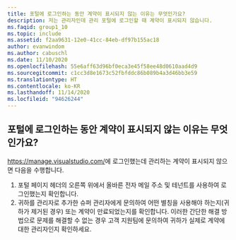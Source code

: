 ```yaml
---
title: 포털에 로그인하는 동안 계약이 표시되지 않는 이유는 무엇인가요?
description: 저는 관리자인데 관리 포털에 로그인할 때 계약이 표시되지 않습니다.
ms.faqid: group1_10
ms.topic: include
ms.assetid: f2aa9631-12e0-41cc-84eb-df97b155ac18
author: evanwindom
ms.author: cabuschl
ms.date: 11/10/2020
ms.openlocfilehash: 55e6aff63d96bf0eca3e45f58ee48d0610aad4d9
ms.sourcegitcommit: c1cc3d8e1673c52fbfddc86b089b4a3d46bb3e59
ms.translationtype: HT
ms.contentlocale: ko-KR
ms.lasthandoff: 11/14/2020
ms.locfileid: "94626244"
---
```

## <a name="why-am-i-not-seeing-an-agreement-while-logged-into-the-portal"></a>포털에 로그인하는 동안 계약이 표시되지 않는 이유는 무엇인가요?

<https://manage.visualstudio.com/>에 로그인했는데 관리하는 계약이 표시되지 않으면 다음을 수행합니다.
1. 포털 페이지 헤더의 오른쪽 위에서 올바른 전자 메일 주소 및 테넌트를 사용하여 로그인했는지 확인합니다.
2. 귀하를 관리자로 추가한 슈퍼 관리자에게 문의하여 어떤 별칭을 사용해야 하는지(귀하가 제거된 경우) 또는 계약이 만료되었는지를 확인합니다.
이러한 간단한 해결 방법으로 문제를 해결할 수 없는 경우 고객 지원팀에 문의하여 귀하가 실제로 계약에 대한 관리자인지 확인하세요.
